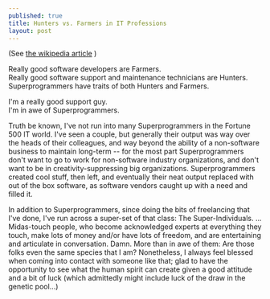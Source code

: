```yaml
---
published: true
title: Hunters vs. Farmers in IT Professions
layout: post
---
```

(See [the wikipedia article](https://en.wikipedia.org/wiki/Hunter_vs._farmer_hypothesis/) )

Really good software developers are Farmers.<br/>
Really good software support and maintenance technicians are Hunters.<br/>
Superprogrammers have traits of both Hunters and Farmers.<br/>

I'm a really good support guy.<br/>
I'm in awe of Superprogrammers.    

Truth be known, I've not run into many Superprogrammers in the Fortune 500 IT world.  I've seen a couple, but generally their output was way over the heads of their colleagues, and way beyond the ability of a non-software business to maintain long-term -- for the most part Superprogrammers don't want to go to work for non-software industry organizations, and don't want to be in creativity-suppressing big organizations.  Superprogrammers created cool stuff, then left, and eventually their neat output replaced with out of the box software, as software vendors caught up with a need and filled it.  

In addition to Superprogrammers, since doing the bits of freelancing that I've done, I've run across a super-set of that class:  The Super-Individuals.  ... Midas-touch people, who become acknowledged experts at everything they touch, make lots of money and/or have lots of freedom, and are entertaining and articulate in conversation.  Damn.  More than in awe of them:  Are those folks even the same species that I am?  Nonetheless, I always feel blessed when coming into contact with someone like that; glad to have the opportunity to see what the human spirit can create given a good attitude and a bit of luck (which admittedly might include luck of the draw in the genetic pool...)

